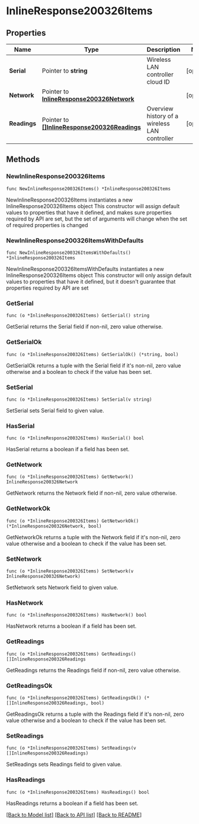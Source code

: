 # InlineResponse200326Items

## Properties

Name | Type | Description | Notes
------------ | ------------- | ------------- | -------------
**Serial** | Pointer to **string** | Wireless LAN controller cloud ID | [optional] 
**Network** | Pointer to [**InlineResponse200326Network**](InlineResponse200326Network.md) |  | [optional] 
**Readings** | Pointer to [**[]InlineResponse200326Readings**](InlineResponse200326Readings.md) | Overview history of a wireless LAN controller | [optional] 

## Methods

### NewInlineResponse200326Items

`func NewInlineResponse200326Items() *InlineResponse200326Items`

NewInlineResponse200326Items instantiates a new InlineResponse200326Items object
This constructor will assign default values to properties that have it defined,
and makes sure properties required by API are set, but the set of arguments
will change when the set of required properties is changed

### NewInlineResponse200326ItemsWithDefaults

`func NewInlineResponse200326ItemsWithDefaults() *InlineResponse200326Items`

NewInlineResponse200326ItemsWithDefaults instantiates a new InlineResponse200326Items object
This constructor will only assign default values to properties that have it defined,
but it doesn't guarantee that properties required by API are set

### GetSerial

`func (o *InlineResponse200326Items) GetSerial() string`

GetSerial returns the Serial field if non-nil, zero value otherwise.

### GetSerialOk

`func (o *InlineResponse200326Items) GetSerialOk() (*string, bool)`

GetSerialOk returns a tuple with the Serial field if it's non-nil, zero value otherwise
and a boolean to check if the value has been set.

### SetSerial

`func (o *InlineResponse200326Items) SetSerial(v string)`

SetSerial sets Serial field to given value.

### HasSerial

`func (o *InlineResponse200326Items) HasSerial() bool`

HasSerial returns a boolean if a field has been set.

### GetNetwork

`func (o *InlineResponse200326Items) GetNetwork() InlineResponse200326Network`

GetNetwork returns the Network field if non-nil, zero value otherwise.

### GetNetworkOk

`func (o *InlineResponse200326Items) GetNetworkOk() (*InlineResponse200326Network, bool)`

GetNetworkOk returns a tuple with the Network field if it's non-nil, zero value otherwise
and a boolean to check if the value has been set.

### SetNetwork

`func (o *InlineResponse200326Items) SetNetwork(v InlineResponse200326Network)`

SetNetwork sets Network field to given value.

### HasNetwork

`func (o *InlineResponse200326Items) HasNetwork() bool`

HasNetwork returns a boolean if a field has been set.

### GetReadings

`func (o *InlineResponse200326Items) GetReadings() []InlineResponse200326Readings`

GetReadings returns the Readings field if non-nil, zero value otherwise.

### GetReadingsOk

`func (o *InlineResponse200326Items) GetReadingsOk() (*[]InlineResponse200326Readings, bool)`

GetReadingsOk returns a tuple with the Readings field if it's non-nil, zero value otherwise
and a boolean to check if the value has been set.

### SetReadings

`func (o *InlineResponse200326Items) SetReadings(v []InlineResponse200326Readings)`

SetReadings sets Readings field to given value.

### HasReadings

`func (o *InlineResponse200326Items) HasReadings() bool`

HasReadings returns a boolean if a field has been set.


[[Back to Model list]](../README.md#documentation-for-models) [[Back to API list]](../README.md#documentation-for-api-endpoints) [[Back to README]](../README.md)


